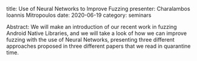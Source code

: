 title: Use of Neural Networks to Improve Fuzzing
presenter: Charalambos Ioannis Mitropoulos
date: 2020-06-19
category: seminars

Abstract: We will make an introduction of our recent work in fuzzing Android Native Libraries,
and we will take a look of how we can improve fuzzing with the use of Neural Networks, presenting 
three different approaches proposed in three different papers that we read in quarantine time.
